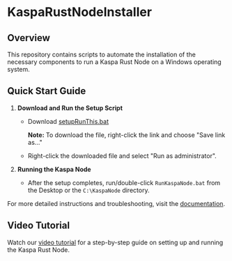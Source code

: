 # KaspaRustNodeInstaller

## Overview
This repository contains scripts to automate the installation of the necessary components to run a Kaspa Rust Node on a Windows operating system.

## Quick Start Guide

1. **Download and Run the Setup Script**
   - Download [setupRunThis.bat](https://github.com/zartyblartfast/KaspaRustNodeInstaller/raw/main/setupRunThis.bat)

     **Note:** To download the file, right-click the link and choose "Save link as..."
     
   - Right-click the downloaded file and select "Run as administrator".

2. **Running the Kaspa Node**
   - After the setup completes, run/double-click `RunKaspaNode.bat` from the Desktop or the `C:\KaspaNode` directory.

For more detailed instructions and troubleshooting, visit the [documentation]([https://docs.example.com](https://docs.google.com/document/d/11wZsCbHa9IBtuR0LNqy6oi-88kGBoz_aUVfwQAd4JXA/edit?usp=sharing)).

## Video Tutorial
Watch our [video tutorial](https://youtu.be/example) for a step-by-step guide on setting up and running the Kaspa Rust Node.
